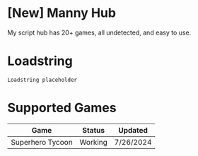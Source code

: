 # [New] Manny Hub

My script hub has 20+ games, all undetected, and easy to use.

# Loadstring
```
Loadstring placeholder
```

# Supported Games

<table>
<thead>
<tr>
<th>Game</th>
<th>Status</th>
<th>Updated</th>
</tr>
</thead>
<tbody>
<tr>
<td>Superhero Tycoon</td>
<td>Working</td>
<td>7/26/2024</td>
</tr>
</tbody>
</table>
